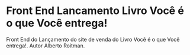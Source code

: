 # Front End Lancamento Livro Você é o que Você entrega!
Front End do Lançamento do site de venda do Livro Você é o que Você entrega!.  Autor Alberto Roitman.

